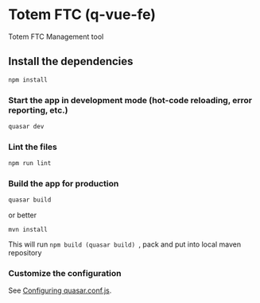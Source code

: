 # Totem FTC (q-vue-fe)

Totem FTC Management tool

## Install the dependencies
```bash
npm install
```

### Start the app in development mode (hot-code reloading, error reporting, etc.)
```bash
quasar dev
```

### Lint the files
```bash
npm run lint
```

### Build the app for production
```bash
quasar build
```

or better
```
mvn install
```
This will run `npm build (quasar build) `, pack and put into local maven repository

### Customize the configuration
See [Configuring quasar.conf.js](https://v2.quasar.dev/quasar-cli/quasar-conf-js).
